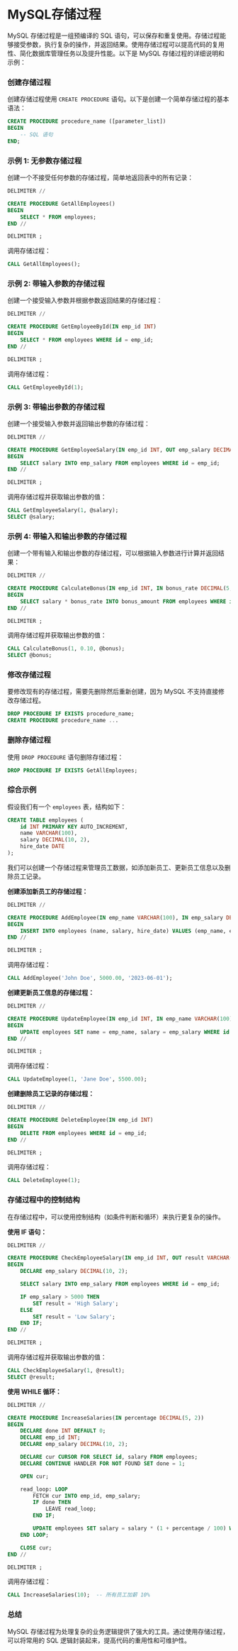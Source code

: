 # MySQL存储过程

MySQL 存储过程是一组预编译的 SQL 语句，可以保存和重复使用。存储过程能够接受参数，执行复杂的操作，并返回结果。使用存储过程可以提高代码的复用性、简化数据库管理任务以及提升性能。以下是 MySQL 存储过程的详细说明和示例：

### 创建存储过程

创建存储过程使用 `CREATE PROCEDURE` 语句。以下是创建一个简单存储过程的基本语法：

```sql
CREATE PROCEDURE procedure_name ([parameter_list])
BEGIN
    -- SQL 语句
END;

```

### 示例 1: 无参数存储过程

创建一个不接受任何参数的存储过程，简单地返回表中的所有记录：

```sql
DELIMITER //

CREATE PROCEDURE GetAllEmployees()
BEGIN
    SELECT * FROM employees;
END //

DELIMITER ;

```

调用存储过程：

```sql
CALL GetAllEmployees();

```

### 示例 2: 带输入参数的存储过程

创建一个接受输入参数并根据参数返回结果的存储过程：

```sql
DELIMITER //

CREATE PROCEDURE GetEmployeeById(IN emp_id INT)
BEGIN
    SELECT * FROM employees WHERE id = emp_id;
END //

DELIMITER ;

```

调用存储过程：

```sql
CALL GetEmployeeById(1);

```

### 示例 3: 带输出参数的存储过程

创建一个接受输入参数并返回输出参数的存储过程：

```sql
DELIMITER //

CREATE PROCEDURE GetEmployeeSalary(IN emp_id INT, OUT emp_salary DECIMAL(10, 2))
BEGIN
    SELECT salary INTO emp_salary FROM employees WHERE id = emp_id;
END //

DELIMITER ;

```

调用存储过程并获取输出参数的值：

```sql
CALL GetEmployeeSalary(1, @salary);
SELECT @salary;

```

### 示例 4: 带输入和输出参数的存储过程

创建一个带有输入和输出参数的存储过程，可以根据输入参数进行计算并返回结果：

```sql
DELIMITER //

CREATE PROCEDURE CalculateBonus(IN emp_id INT, IN bonus_rate DECIMAL(5, 2), OUT bonus_amount DECIMAL(10, 2))
BEGIN
    SELECT salary * bonus_rate INTO bonus_amount FROM employees WHERE id = emp_id;
END //

DELIMITER ;

```

调用存储过程并获取输出参数的值：

```sql
CALL CalculateBonus(1, 0.10, @bonus);
SELECT @bonus;

```

### 修改存储过程

要修改现有的存储过程，需要先删除然后重新创建，因为 MySQL 不支持直接修改存储过程。

```sql
DROP PROCEDURE IF EXISTS procedure_name;
CREATE PROCEDURE procedure_name ...

```

### 删除存储过程

使用 `DROP PROCEDURE` 语句删除存储过程：

```sql
DROP PROCEDURE IF EXISTS GetAllEmployees;

```

### 综合示例

假设我们有一个 `employees` 表，结构如下：

```sql
CREATE TABLE employees (
    id INT PRIMARY KEY AUTO_INCREMENT,
    name VARCHAR(100),
    salary DECIMAL(10, 2),
    hire_date DATE
);

```

我们可以创建一个存储过程来管理员工数据，如添加新员工、更新员工信息以及删除员工记录。

**创建添加新员工的存储过程：**

```sql
DELIMITER //

CREATE PROCEDURE AddEmployee(IN emp_name VARCHAR(100), IN emp_salary DECIMAL(10, 2), IN emp_hire_date DATE)
BEGIN
    INSERT INTO employees (name, salary, hire_date) VALUES (emp_name, emp_salary, emp_hire_date);
END //

DELIMITER ;

```

调用存储过程：

```sql
CALL AddEmployee('John Doe', 5000.00, '2023-06-01');

```

**创建更新员工信息的存储过程：**

```sql
DELIMITER //

CREATE PROCEDURE UpdateEmployee(IN emp_id INT, IN emp_name VARCHAR(100), IN emp_salary DECIMAL(10, 2))
BEGIN
    UPDATE employees SET name = emp_name, salary = emp_salary WHERE id = emp_id;
END //

DELIMITER ;

```

调用存储过程：

```sql
CALL UpdateEmployee(1, 'Jane Doe', 5500.00);

```

**创建删除员工记录的存储过程：**

```sql
DELIMITER //

CREATE PROCEDURE DeleteEmployee(IN emp_id INT)
BEGIN
    DELETE FROM employees WHERE id = emp_id;
END //

DELIMITER ;

```

调用存储过程：

```sql
CALL DeleteEmployee(1);

```

### 存储过程中的控制结构

在存储过程中，可以使用控制结构（如条件判断和循环）来执行更复杂的操作。

**使用 IF 语句：**

```sql
DELIMITER //

CREATE PROCEDURE CheckEmployeeSalary(IN emp_id INT, OUT result VARCHAR(50))
BEGIN
    DECLARE emp_salary DECIMAL(10, 2);

    SELECT salary INTO emp_salary FROM employees WHERE id = emp_id;

    IF emp_salary > 5000 THEN
        SET result = 'High Salary';
    ELSE
        SET result = 'Low Salary';
    END IF;
END //

DELIMITER ;

```

调用存储过程并获取输出参数的值：

```sql
CALL CheckEmployeeSalary(1, @result);
SELECT @result;

```

**使用 WHILE 循环：**

```sql
DELIMITER //

CREATE PROCEDURE IncreaseSalaries(IN percentage DECIMAL(5, 2))
BEGIN
    DECLARE done INT DEFAULT 0;
    DECLARE emp_id INT;
    DECLARE emp_salary DECIMAL(10, 2);

    DECLARE cur CURSOR FOR SELECT id, salary FROM employees;
    DECLARE CONTINUE HANDLER FOR NOT FOUND SET done = 1;

    OPEN cur;

    read_loop: LOOP
        FETCH cur INTO emp_id, emp_salary;
        IF done THEN
            LEAVE read_loop;
        END IF;

        UPDATE employees SET salary = salary * (1 + percentage / 100) WHERE id = emp_id;
    END LOOP;

    CLOSE cur;
END //

DELIMITER ;

```

调用存储过程：

```sql
CALL IncreaseSalaries(10);  -- 所有员工加薪 10%

```

### 总结

MySQL 存储过程为处理复杂的业务逻辑提供了强大的工具。通过使用存储过程，可以将常用的 SQL 逻辑封装起来，提高代码的重用性和可维护性。